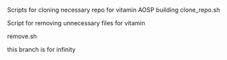 Scripts for cloning necessary repo for vitamin AOSP building
clone_repo.sh


Script for removing unnecessary files for vitamin

remove.sh 

this branch is for infinity
